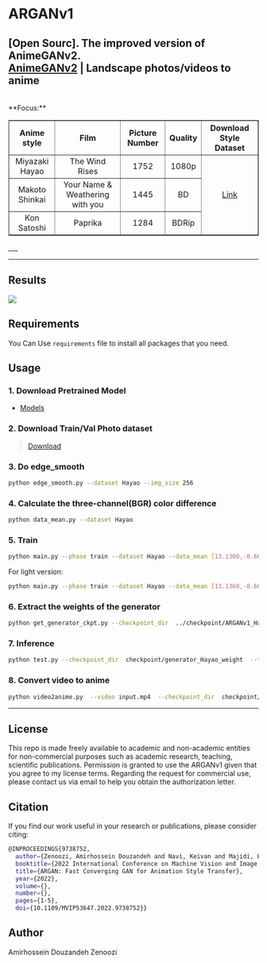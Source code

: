 # ARGANv1   

[Open Sourc]. The improved version of AnimeGANv2.  
[AnimeGANv2](https://tachibanayoshino.github.io/AnimeGANv2/) | Landscape 
photos/videos to anime  
-----  
<br />
**Focus:**  
<table border="1px ridge">
	<tr align="center">
	    <th>Anime style</th>
	    <th>Film</th>  
	    <th>Picture Number</th>  
      <th>Quality</th>
      <th>Download Style Dataset</th>
	</tr >
	<tr align="center">
      <td>Miyazaki Hayao</td>
      <td>The Wind Rises</td>
      <td>1752</td>
      <td>1080p</td>
	    <td rowspan="3"><a href="https://github.com/TachibanaYoshino/AnimeGANv2/releases/tag/1.0">Link</a></td>
	</tr>
	<tr align="center">
	    <td>Makoto Shinkai</td>  
	    <td>Your Name & Weathering with you</td>
      <td>1445</td>
      <td>BD</td>
	</tr>
	<tr align="center">
	    <td>Kon Satoshi</td>
	    <td>Paprika</td>
      <td>1284</td>
      <td>BDRip</td>
	</tr>
</table>  
___ 

____  
## Results
![](https://github.com/amirzenoozi/ARGAN/blob/master/ARGANv1.png)

## Requirements  
You Can Use `requirements` file to install all packages that you need.
  
## Usage  

### 1. Download Pretrained Model    
- [Models](https://github.com/amirzenoozi/models-with-tensorflow/releases)

### 2. Download Train/Val Photo dataset  
  > [Download](https://github.com/TachibanaYoshino/AnimeGAN/releases/tag/dataset-1)

### 3. Do edge_smooth  
```bash
python edge_smooth.py --dataset Hayao --img_size 256
```
  
### 4. Calculate the three-channel(BGR) color difference  
```bash
python data_mean.py --dataset Hayao
```
  
### 5. Train  
```bash
python main.py --phase train --dataset Hayao --data_mean [13.1360,-8.6698,-4.4661] --epoch 101 --init_epoch 10
```  
For light version: 
```bash
python main.py --phase train --dataset Hayao --data_mean [13.1360,-8.6698,-4.4661]  --light --epoch 101 --init_epoch 10
```
  
### 6. Extract the weights of the generator  
```bash
python get_generator_ckpt.py --checkpoint_dir  ../checkpoint/ARGANv1_Hayao_lsgan_300_300_1_2_10_1  --style_name Hayao
```

### 7. Inference      
```bash
python test.py --checkpoint_dir  checkpoint/generator_Hayao_weight  --test_dir dataset/test/HR_photo --style_name Hayao/HR_photo
```
  
### 8. Convert video to anime   
```bash
python video2anime.py  --video input.mp4  --checkpoint_dir  checkpoint/generator_Paprika_weight
```  
    
____  
## License  
This repo is made freely available to academic and non-academic entities for non-commercial purposes such as academic research, teaching, scientific publications. Permission is granted to use the ARGANv1 given that you agree to my license terms. Regarding the request for commercial use, please contact us via email to help you obtain the  authorization letter.  

## Citation
If you find our work useful in your research or publications, please consider citing:
```bash
@INPROCEEDINGS{9738752,
  author={Zenoozi, Amirhossein Douzandeh and Navi, Keivan and Majidi, Babak,
  booktitle={2022 International Conference on Machine Vision and Image Processing (MVIP)}, 
  title={ARGAN: Fast Converging GAN for Animation Style Transfer}, 
  year={2022},
  volume={},
  number={},
  pages={1-5},
  doi={10.1109/MVIP53647.2022.9738752}}
```

## Author
Amirhossein Douzandeh Zenoozi
